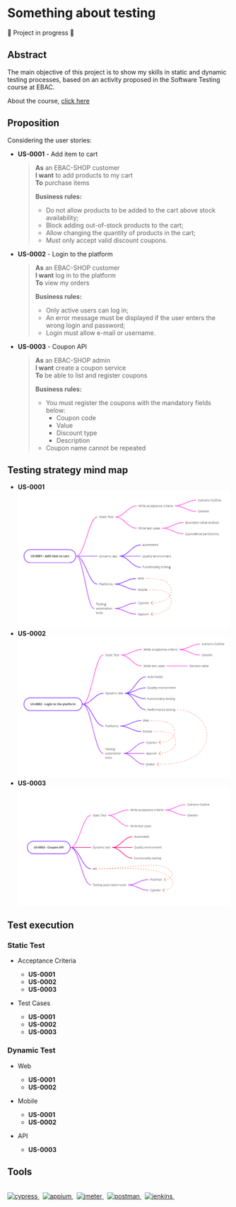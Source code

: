 # Something about testing 
:construction: Project in progress :construction:

## Abstract
The main objective of this project is to show my skills in static and dynamic testing processes, based on an activity proposed in the Software Testing course at EBAC.

About the course, [click here](https://ebaconline.com.br/qualidade-de-software)

## Proposition

Considering the user stories: 
- **US-0001** - Add item to cart <br>
  > **As** an EBAC-SHOP customer <br>
   **I want** to add products to my cart <br> 
   **To** purchase items <br>
  > 
  > **Business rules:** 
  > + Do not allow products to be added to the cart above stock availability; 
  > + Block adding out-of-stock products to the cart;
  > + Allow changing the quantity of products in the cart; 
  > + Must only accept valid discount coupons.
 
- **US-0002** - Login to the platform <br>
  > **As** an EBAC-SHOP customer <br>
   **I want** log in to the platform <br> 
   **To** view my orders <br>
  > 
  > **Business rules:** 
  > + Only active users can log in;
  > + An error message must be displayed if the user enters the wrong login and password;
  > + Login must allow e-mail or username.
   
- **US-0003** - Coupon API <br>
  > **As** an EBAC-SHOP admin <br>
   **I want** create a coupon service <br> 
   **To** be able to list and register coupons <br>
  > 
  > **Business rules:** 
  > + You must register the coupons with the mandatory fields below:
  >   * Coupon code
  >   * Value
  >   * Discount type
  >   * Description
  > + Coupon name cannot be repeated 

## Testing strategy mind map
- **US-0001** <br>
  ![US-0001](img_readme/US-0001.png)
- **US-0002** <br>
  ![US-0002](img_readme/US-0002.png)
- **US-0003** <br>
  ![US-0003](img_readme/US-0003.png)

## Test execution
### Static Test
- Acceptance Criteria
  + **US-0001**
  + **US-0002**
  + **US-0003**

- Test Cases
  + **US-0001**
  + **US-0002**
  + **US-0003**

### Dynamic Test
- Web
  + **US-0001**
  + **US-0002**

- Mobile
  + **US-0001**
  + **US-0002**

- API
  + **US-0003**

## Tools  
<br>
<a href="https://www.cypress.io" target="_blank" rel="noreferrer"> <img src="https://raw.githubusercontent.com/simple-icons/simple-icons/6e46ec1fc23b60c8fd0d2f2ff46db82e16dbd75f/icons/cypress.svg" alt="cypress" width="40" height="40"/> </a> &nbsp;
<a href="https://www.appium.io/" target="_blank" rel="noreferrer"> <img src="https://raw.githubusercontent.com/appium/appium/master/packages/appium/docs/assets/images/appium-logo-horiz.png" alt="appium" width="180" height="40"/> </a> &nbsp;
<a href="https://https://jmeter.apache.org/" target="_blank" rel="noreferrer"> <img src="https://jmeter.apache.org/images/logo.svg" alt="jmeter" width="120" height="40"/> </a> &nbsp;
<a href="https://postman.com" target="_blank" rel="noreferrer"> <img src="https://www.vectorlogo.zone/logos/getpostman/getpostman-icon.svg" alt="postman" width="40" height="40"/> </a> &nbsp;
<a href="https://www.jenkins.io" target="_blank" rel="noreferrer"> <img src="https://www.vectorlogo.zone/logos/jenkins/jenkins-icon.svg" alt="jenkins" width="40" height="40"/> </a> &nbsp;
